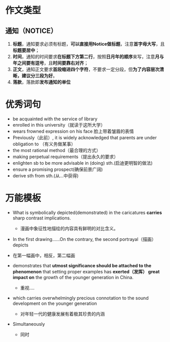 # 作文类型

## 通知（NOTICE）

1. **标题**，通知要求必须有标题，**可以直接用Notice做标题**，注意**首字母大写**，且**标题要居中**；
2. **时间**，通知的时间要求**在标题下方第二行**，按照**日月年的顺序**来写，注意**月与年之间要有逗号**，且**时间要靠右对齐**；
3. **正文**，通知正文要求**首段缩进四个字符**，不要求一定分段，但**为了内容层次清晰，建议分三段为好**。
4. **落款**，落款即**发布通知的单位**

# 优秀词句

+ be acquainted with the service of library
+ enrolled in this university（就读于这所大学）
+ wears frowned expression on his face 脸上带着皱眉的表情
+  Previously（此前）, it is widely acknowledged that parents are under obligation to （有义务做某事）
+ the most rational method（最合理的方式）
+ making perpetual requirements（提出永久的要求）
+ enlighten sb to be more advisable in (doing) sth.(启迪更明智的做法)
+ ensure a promising prospect(确保前景广阔)
+ derive sth from sth.(从...中获得)

# 万能模板

+ What is symbolically depicted(demonstrated) in the caricatures **carries** sharp contrast implications. 
  + 漫画中象征性地描绘的内容具有鲜明的对比含义。
+  In the first drawing......On the contrary, the second portrayal（描画） depicts
  + 在第一幅画中，相反，第二幅画
+ demonstrates that **utmost significance should be attached to the phenomenon** that setting proper examples has **exerted（发挥） great impact on** the growth of the younger generation in China.
  + 重视....

+ which carries overwhelmingly precious connotation to the sound development on the younger generation
  + 对年轻一代的健康发展有着极其珍贵的内涵
+ Simultaneously  
  + 同时